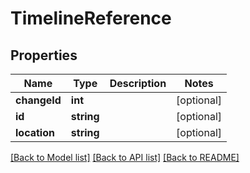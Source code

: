 # TimelineReference

## Properties
Name | Type | Description | Notes
------------ | ------------- | ------------- | -------------
**changeId** | **int** |  | [optional] 
**id** | **string** |  | [optional] 
**location** | **string** |  | [optional] 

[[Back to Model list]](../README.md#documentation-for-models) [[Back to API list]](../README.md#documentation-for-api-endpoints) [[Back to README]](../README.md)


